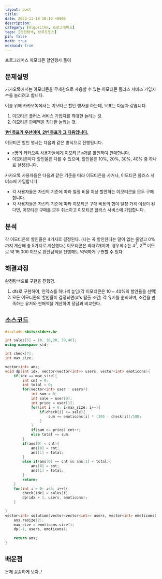 ```yaml
---
layout: post
title: 
date: 2023-11-18 10:10 +0900 
description: 
category: [Algorithm, 프로그래머스]
tags: [완전탐색, 브루트포스]
pin: false
math: true
mermaid: true
---
```

프로그래머스 이모티콘 할인행사 풀이
<!--more-->


## 문제설명


카카오톡에서는 이모티콘을 무제한으로 사용할 수 있는 이모티콘 플러스 서비스 가입자 수를 늘리려고 합니다.


이를 위해 카카오톡에서는 이모티콘 할인 행사를 하는데, 목표는 다음과 같습니다.

1. 이모티콘 플러스 서비스 가입자를 최대한 늘리는 것.
2. 이모티콘 판매액을 최대한 늘리는 것.

<u>**1번 목표가 우선이며, 2번 목표가 그 다음입니다.**</u>


이모티콘 할인 행사는 다음과 같은 방식으로 진행됩니다.

- `n`명의 카카오톡 사용자들에게 이모티콘 `m`개를 할인하여 판매합니다.
- 이모티콘마다 할인율은 다를 수 있으며, 할인율은 10%, 20%, 30%, 40% 중 하나로 설정됩니다.

카카오톡 사용자들은 다음과 같은 기준을 따라 이모티콘을 사거나, 이모티콘 플러스 서비스에 가입합니다.

- 각 사용자들은 자신의 기준에 따라 일정 비율 이상 할인하는 이모티콘을 모두 구매합니다.
- 각 사용자들은 자신의 기준에 따라 이모티콘 구매 비용의 합이 일정 가격 이상이 된다면, 이모티콘 구매를 모두 취소하고 이모티콘 플러스 서비스에 가입합니다.

## 분석


각 이모티콘의 할인율은 4가지로 결정된다. (나는 꼭 할인한다는 말이 없는 줄알고 0%까지 계산해 총 5가지로 계산했다.) 이모티콘은 최대7개이며, 경우의수는 $4^7$, $2^{14}$ 이므로 약 16,000 이므로 완전탐색을 진행해도 넉넉하게 구현할 수 있다.


## 해결과정


완전탐색으로 구현을 진행함. 

1. dfs로 구현하여, 인덱스를 하나씩 높임(각 이모티콘은 10 ~ 40%의 할인율을 선택)
2. 모든 이모티콘의 할인율이 결정되면(dfs 탈출 조건) 각 유저를 순회하며, 조건을 만족하는 유저와 판매액을 계산하여 정답과 비교한다.

## 소스코드


```c++
#include <bits/stdc++.h>

int sales[5] = {0, 10,20, 30,40};
using namespace std;

int check[7];
int max_size;

vector<int> ans;
void dp(int idx, vector<vector<int>> users, vector<int> emoticons){
    if(idx == max_size){
        int cnt = 0;
        int total = 0;
        for(vector<int> user : users){
            int sum = 0;
            int sale = user[0];
            int price = user[1];
            for(int i = 0; i<max_size; i++){
                if(check[i] >= sale){
                    sum += emoticons[i] * (100 - check[i])/100;
                }
            }
            if(sum >= price) cnt++;
            else total += sum;
        }
        if(ans[0] < cnt){
            ans[0] = cnt;
            ans[1] = total;
        }
        else if(ans[0] == cnt && ans[1] < total){
            ans[0] = cnt;
            ans[1] = total;
        }
        return;
    }
    for(int i = 0; i<5; i++){
        check[idx] = sales[i];
        dp(idx + 1, users, emoticons);
    }
    
}
vector<int> solution(vector<vector<int>> users, vector<int> emoticons) {
    ans.resize(2);
    max_size = emoticons.size();
    dp(-1, users, emoticons);
    
    return ans;
}
```


## 배운점


문제 꼼꼼하게 보자..!

